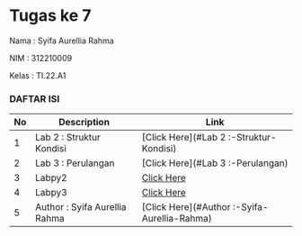# Tugas ke 7
Nama  : Syifa Aurellia Rahma

NIM   : 312210009

Kelas : TI.22.A1

### DAFTAR ISI <br>
| No | Description | Link |
| ----- | ----- | ---- |
| 1 | Lab 2 : Struktur Kondisi | [Click Here](#Lab 2 :-Struktur-Kondisi)|
| 2 | Lab 3 : Perulangan | [Click Here](#Lab 3 :-Perulangan) |
| 3 | Labpy2 | [Click Here](#Labpy-2) |
| 4 | Labpy3 | [Click Here](#Labpy-3) |
| 5 | Author : Syifa Aurellia Rahma | [Click Here](#Author :-Syifa-Aurellia-Rahma) |
